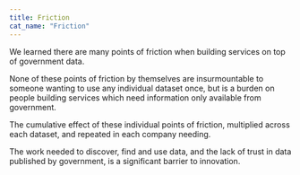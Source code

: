 ```yaml
---
title: Friction
cat_name: "Friction"
---
```


We learned there are many points of friction when building services on top of government data.

None of these points of friction by themselves are insurmountable to someone wanting to use any individual dataset once, but is a burden on people building services which need information only available from government.

The cumulative effect of these individual points of friction, multiplied across each dataset, and repeated in each company needing.

The work needed to discover, find and use data, and the lack of trust in data published by government, is a significant barrier to innovation.

